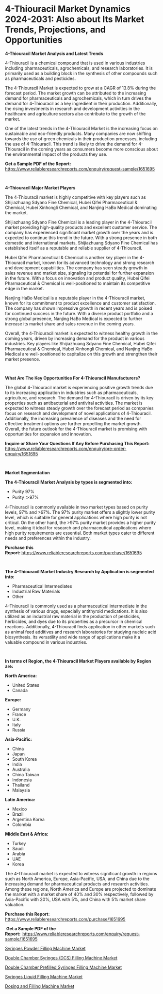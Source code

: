 <p><h1>4-Thiouracil Market Dynamics 2024-2031: Also about Its Market Trends, Projections, and Opportunities</h1></p><p><strong>4-Thiouracil Market Analysis and Latest Trends</strong></p>
<p><p>4-Thiouracil is a chemical compound that is used in various industries including pharmaceuticals, agrochemicals, and research laboratories. It is primarily used as a building block in the synthesis of other compounds such as pharmaceuticals and pesticides.</p><p>The 4-Thiouracil Market is expected to grow at a CAGR of 13.8% during the forecast period. The market growth can be attributed to the increasing demand for pharmaceuticals and agrochemicals, which in turn drives the demand for 4-Thiouracil as a key ingredient in their production. Additionally, the rising investments in research and development activities in the healthcare and agriculture sectors also contribute to the growth of the market.</p><p>One of the latest trends in the 4-Thiouracil Market is the increasing focus on sustainable and eco-friendly products. Many companies are now shifting towards the use of green chemicals in their production processes, including the use of 4-Thiouracil. This trend is likely to drive the demand for 4-Thiouracil in the coming years as consumers become more conscious about the environmental impact of the products they use.</p></p>
<p><strong>Get a Sample PDF of the Report:&nbsp;</strong> <a href="https://www.reliableresearchreports.com/enquiry/request-sample/1651695">https://www.reliableresearchreports.com/enquiry/request-sample/1651695</a></p>
<p>&nbsp;</p>
<p><strong>4-Thiouracil Major Market Players</strong></p>
<p><p>The 4-Thiouracil market is highly competitive with key players such as Shijiazhuang Sdyano Fine Chemical, Hubei Qifei Pharmaceutical & Chemical, Hubei Xinhongli Chemical, and Nanjing HaBo Medical dominating the market. </p><p>Shijiazhuang Sdyano Fine Chemical is a leading player in the 4-Thiouracil market providing high-quality products and excellent customer service. The company has experienced significant market growth over the years and is expected to continue this trend in the future. With a strong presence in both domestic and international markets, Shijiazhuang Sdyano Fine Chemical has established itself as a reputable and reliable supplier of 4-Thiouracil.</p><p>Hubei Qifei Pharmaceutical & Chemical is another key player in the 4-Thiouracil market, known for its advanced technology and strong research and development capabilities. The company has seen steady growth in sales revenue and market size, signaling its potential for further expansion in the future. With a focus on innovation and product quality, Hubei Qifei Pharmaceutical & Chemical is well-positioned to maintain its competitive edge in the market.</p><p>Nanjing HaBo Medical is a reputable player in the 4-Thiouracil market, known for its commitment to product excellence and customer satisfaction. The company has shown impressive growth in recent years and is poised for continued success in the future. With a diverse product portfolio and a strong global presence, Nanjing HaBo Medical is expected to further increase its market share and sales revenue in the coming years.</p><p>Overall, the 4-Thiouracil market is expected to witness healthy growth in the coming years, driven by increasing demand for the product in various industries. Key players like Shijiazhuang Sdyano Fine Chemical, Hubei Qifei Pharmaceutical & Chemical, Hubei Xinhongli Chemical, and Nanjing HaBo Medical are well-positioned to capitalize on this growth and strengthen their market presence.</p></p>
<p>&nbsp;</p>
<p><strong>What Are The Key Opportunities For 4-Thiouracil Manufacturers?</strong></p>
<p><p>The global 4-Thiouracil market is experiencing positive growth trends due to its increasing application in industries such as pharmaceuticals, agriculture, and research. The demand for 4-Thiouracil is driven by its key properties such as antibacterial and antiviral activities. The market is expected to witness steady growth over the forecast period as companies focus on research and development of novel applications of 4-Thiouracil. Additionally, the increasing prevalence of diseases and the need for effective treatment options are further propelling the market growth. Overall, the future outlook for the 4-Thiouracil market is promising with opportunities for expansion and innovation.</p></p>
<p><strong>Inquire or Share Your Questions If Any Before Purchasing This Report:</strong> <a href="https://www.reliableresearchreports.com/enquiry/pre-order-enquiry/1651695">https://www.reliableresearchreports.com/enquiry/pre-order-enquiry/1651695</a></p>
<p>&nbsp;</p>
<p><strong>Market Segmentation</strong></p>
<p><strong>The 4-Thiouracil Market Analysis by types is segmented into:</strong></p>
<p><ul><li>Purity 97%</li><li>Purity ＞97%</li></ul></p>
<p><p>4-Thiouracil is commonly available in two market types based on purity levels, 97% and >97%. The 97% purity market offers a slightly lower purity level, which is suitable for general applications where high purity is not critical. On the other hand, the >97% purity market provides a higher purity level, making it ideal for research and pharmaceutical applications where high purity requirements are essential. Both market types cater to different needs and preferences within the industry.</p></p>
<p><strong>Purchase this Report:&nbsp;</strong><a href="https://www.reliableresearchreports.com/purchase/1651695">https://www.reliableresearchreports.com/purchase/1651695</a></p>
<p>&nbsp;</p>
<p><strong>The 4-Thiouracil Market Industry Research by Application is segmented into:</strong></p>
<p><ul><li>Pharmaceutical Intermediates</li><li>Industrial Raw Materials</li><li>Other</li></ul></p>
<p><p>4-Thiouracil is commonly used as a pharmaceutical intermediate in the synthesis of various drugs, especially antithyroid medications. It is also utilized as an industrial raw material in the production of pesticides, herbicides, and dyes due to its properties as a precursor in chemical reactions. Additionally, 4-Thiouracil finds application in other markets such as animal feed additives and research laboratories for studying nucleic acid biosynthesis. Its versatility and wide range of applications make it a valuable compound in various industries.</p></p>
<p>&nbsp;</p>
<p><strong>In terms of Region, the 4-Thiouracil Market Players available by Region are:</strong></p>
<p>
    <p> <strong> North America: </strong>
        <ul>
            <li>United States</li>
            <li>Canada</li>
        </ul>
        </p> 
    <p> <strong> Europe: </strong>
        <ul>
            <li>Germany</li>
            <li>France</li>
            <li>U.K.</li>
            <li>Italy</li>
            <li>Russia</li>
        </ul>
        </p> 
    <p> <strong> Asia-Pacific: </strong>
        <ul>
            <li>China</li>
            <li>Japan</li>
            <li>South Korea</li>
            <li>India</li>
            <li>Australia</li>
            <li>China Taiwan</li>
            <li>Indonesia</li>
            <li>Thailand</li>
            <li>Malaysia</li>
        </ul>
        </p> 
    <p> <strong> Latin America: </strong>
        <ul>
            <li>Mexico</li>
            <li>Brazil</li>
            <li>Argentina Korea</li>
            <li>Colombia</li>
        </ul>
        </p> 
    <p> <strong> Middle East & Africa: </strong>
        <ul>
            <li>Turkey</li>
            <li>Saudi</li>
            <li>Arabia</li>
            <li>UAE</li>
            <li>Korea</li>
        </ul>
    </p>
    </p>
<p><p>The 4-Thiouracil market is expected to witness significant growth in regions such as North America, Europe, Asia-Pacific, USA, and China due to the increasing demand for pharmaceutical products and research activities. Among these regions, North America and Europe are projected to dominate the market with a market share of 40% and 30% respectively, followed by Asia-Pacific with 20%, USA with 5%, and China with 5% market share valuation.</p></p>
<p><strong>Purchase this Report: </strong><a href="https://www.reliableresearchreports.com/purchase/1651695">https://www.reliableresearchreports.com/purchase/1651695</a></p>
<p>&nbsp;<strong>Get a Sample PDF of the Report:&nbsp;&nbsp;</strong><a href="https://www.reliableresearchreports.com/enquiry/request-sample/1651695">https://www.reliableresearchreports.com/enquiry/request-sample/1651695</a></p>
<p><strong></strong></p>
<p><p><a href="https://medium.com/@jasonspinka/syringes-powder-filling-machine-market-share-evolution-and-market-growth-trends-2024-2031-6fffa349ea94">Syringes Powder Filling Machine Market</a></p><p><a href="https://medium.com/@jasonspinka/double-chamber-syringes-dcs-filling-machine-nbsp-market-focuses-on-market-share-size-and-5d3044d71ae8">Double Chamber Syringes (DCS) Filling Machine Market</a></p><p><a href="https://medium.com/@jasonspinka/double-chamber-prefilled-syringes-filling-machine-market-trends-forecast-and-competitive-4ac5f11811dd">Double Chamber Prefilled Syringes Filling Machine Market</a></p><p><a href="https://medium.com/@jasonspinka/syringes-liquid-filling-machine-market-trends-and-market-analysis-forecasted-for-period-2024-2031-994cef55b0ea">Syringes Liquid Filling Machine Market</a></p><p><a href="https://medium.com/@jasonspinka/dosing-and-filling-machine-market-size-reveals-the-best-marketing-channels-in-global-industry-c06f736d145e">Dosing and Filling Machine Market</a></p></p>